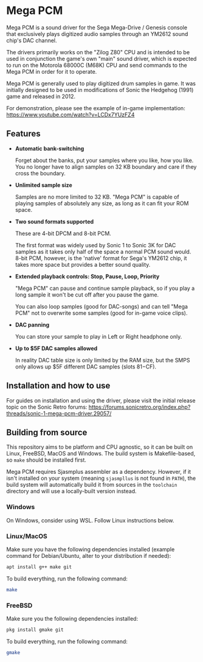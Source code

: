
# Mega PCM

Mega PCM is a sound driver for the Sega Mega-Drive / Genesis console that exclusively plays digitized audio samples through an YM2612 sound chip's DAC channel.

The drivers primarily works on the "Zilog Z80" CPU and is intended to be used in conjunction the game's own "main" sound driver, which is expected to run on the Motorola 68000C (M68K) CPU and send commands to the Mega PCM in order for it to operate.

Mega PCM is generally used to play digitized drum samples in game. 
It was initially designed to be used in modifications of Sonic the Hedgehog (1991) game and released in 2012.

For demonstration, please see the example of in-game implementation:
https://www.youtube.com/watch?v=LCDx7YUzFZ4


## Features

* __Automatic bank-switching__

    Forget about the banks, put your samples where you like, how you like. You no longer have to align samples on 32 KB boundary and care if they cross the boundary.

* __Unlimited sample size__

    Samples are no more limited to 32 KB. "Mega PCM" is capable of playing samples of absolutely any size, as long as it can fit your ROM space.

* __Two sound formats supported__

    These are 4-bit DPCM and 8-bit PCM.
    
    The first format was widely used by Sonic 1 to Sonic 3K for DAC samples as it takes only half of the space a normal PCM sound would. 8-bit PCM, however, is the 'native' format for Sega's YM2612 chip, it takes more space but provides a better sound quality.

* __Extended playback controls: Stop, Pause, Loop, Priority__

    "Mega PCM" can pause and continue sample playback, so if you play a long sample it won't be cut off after you pause the game.
    
    You can also loop samples (good for DAC-songs) and can tell "Mega PCM" not to overwrite some samples (good for in-game voice clips).
    
* __DAC panning__

    You can store your sample to play in Left or Right headphone only.

* __Up to $5F DAC samples allowed__

    In reality DAC table size is only limited by the RAM size, but the SMPS only allows up $5F different DAC samples (slots $81-$CF).


## Installation and how to use

For guides on installation and using the driver, please visit the initial release topic on the Sonic Retro forums: 
https://forums.sonicretro.org/index.php?threads/sonic-1-mega-pcm-driver.29057/

## Building from source

This repository aims to be platform and CPU agnostic, so it can be built on Linux, FreeBSD, MacOS and Windows. The build system is Makefile-based, so `make` should be installed first.

Mega PCM requires Sjasmplus assembler as a dependency. However, if it isn't installed on your system (meaning `sjasmpllus` is not found in `PATH`), the build system will automatically build it from sources in the `toolchain` directory and will use a locally-built version instead.

### Windows

On Windows, consider using WSL. Follow Linux instructions below.

### Linux/MacOS

Make sure you have the following dependencies installed (example command for Debian/Ubuntu, alter to your distribution if needed):

```sh
apt install g++ make git
```

To build everything, run the following command:

```sh
make
```

### FreeBSD

Make sure you the following dependencies installed:

```sh
pkg install gmake git
```

To build everything, run the following command:

```sh
gmake
```
